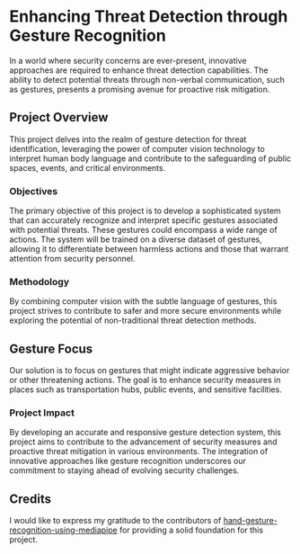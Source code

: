 # Enhancing Threat Detection through Gesture Recognition

In a world where security concerns are ever-present, innovative approaches are required to enhance threat detection capabilities. The ability to detect potential threats through non-verbal communication, such as gestures, presents a promising avenue for proactive risk mitigation.

## Project Overview

This project delves into the realm of gesture detection for threat identification, leveraging the power of computer vision technology to interpret human body language and contribute to the safeguarding of public spaces, events, and critical environments.

### Objectives

The primary objective of this project is to develop a sophisticated system that can accurately recognize and interpret specific gestures associated with potential threats. These gestures could encompass a wide range of actions. The system will be trained on a diverse dataset of gestures, allowing it to differentiate between harmless actions and those that warrant attention from security personnel.

### Methodology

By combining computer vision with the subtle language of gestures, this project strives to contribute to safer and more secure environments while exploring the potential of non-traditional threat detection methods.

## Gesture Focus

Our solution is to focus on gestures that might indicate aggressive behavior or other threatening actions. The goal is to enhance security measures in places such as transportation hubs, public events, and sensitive facilities.

### Project Impact

By developing an accurate and responsive gesture detection system, this project aims to contribute to the advancement of security measures and proactive threat mitigation in various environments. The integration of innovative approaches like gesture recognition underscores our commitment to staying ahead of evolving security challenges.

## Credits

I would like to express my gratitude to the contributors of [hand-gesture-recognition-using-mediapipe](https://github.com/Kazuhito00/hand-gesture-recognition-using-mediapipe) for providing a solid foundation for this project.
